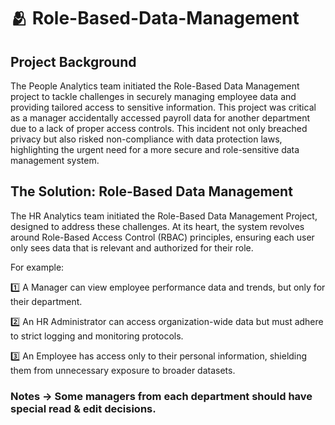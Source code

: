# 🫂 Role-Based-Data-Management

## Project Background
The People Analytics team initiated the Role-Based Data Management project to tackle challenges in securely managing employee data and providing tailored access to sensitive information. This project was critical as a manager accidentally accessed payroll data for another department due to a lack of proper access controls. This incident not only breached privacy but also risked non-compliance with data protection laws, highlighting the urgent need for a more secure and role-sensitive data management system.

## The Solution: Role-Based Data Management
The HR Analytics team initiated the Role-Based Data Management Project, designed to address these challenges. At its heart, the system revolves around Role-Based Access Control (RBAC) principles, ensuring each user only sees data that is relevant and authorized for their role.

For example:

1️⃣ A Manager can view employee performance data and trends, but only for their department.

2️⃣ An HR Administrator can access organization-wide data but must adhere to strict logging and monitoring protocols.

3️⃣ An Employee has access only to their personal information, shielding them from unnecessary exposure to broader datasets.

### Notes -> Some managers from each department should have special read & edit decisions.
